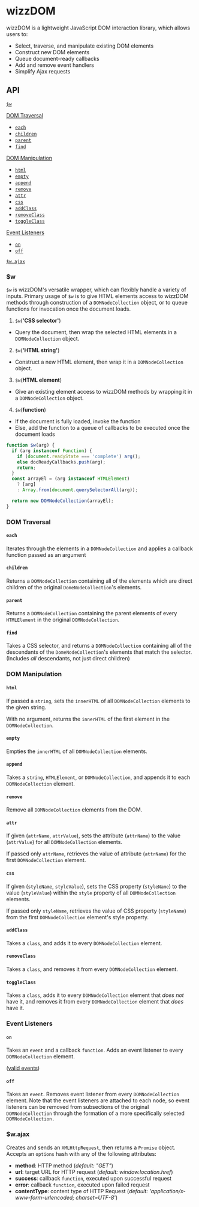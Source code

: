 # wizzDOM

wizzDOM is a lightweight JavaScript DOM interaction library, which allows users to:
  * Select, traverse, and manipulate existing DOM elements
  * Construct new DOM elements
  * Queue document-ready callbacks
  * Add and remove event handlers
  * Simplify Ajax requests

## API

[`$w`](#w)  

[DOM Traversal](#dom-traversal)  
  * [`each`](#each)  
  * [`children`](#children)  
  * [`parent`](#parent)
  * [`find`](#find)

[DOM Manipulation](#dom-manipulation)  
  * [`html`](#html)  
  * [`empty`](#empty)  
  * [`append`](#append)  
  * [`remove`](#remove)  
  * [`attr`](#attr)  
  * [`css`](#css)  
  * [`addClass`](#addclass)  
  * [`removeClass`](#removeclass)  
  * [`toggleClass`](#toggleclass)  

[Event Listeners](#event-listeners)  
  * [`on`](#on)  
  * [`off`](#off)  

[`$w.ajax`](#lajax)  

### $w

`$w` is wizzDOM's versatile wrapper, which can flexibly handle a variety of inputs. Primary usage of `$w` is to give HTML elements access to wizzDOM methods through construction of a `DOMNodeCollection` object, or to queue functions for invocation once the document loads.

1. `$w`(**'CSS selector'**)
  * Query the document, then wrap the selected HTML elements in a `DOMNodeCollection` object.


2. `$w`(**'HTML string'**)
  * Construct a new HTML element, then wrap it in a `DOMNodeCollection` object.


3. `$w`(**HTML element**)
  * Give an existing element access to wizzDOM methods by wrapping it in a `DOMNodeCollection` object.


4. `$w`(**function**)
  * If the document is fully loaded, invoke the function
  * Else, add the function to a queue of callbacks to be executed once the document loads

```javascript
function $w(arg) {
  if (arg instanceof Function) {
    if (document.readyState === 'complete') arg();
    else docReadyCallbacks.push(arg);
    return;
  }
  const arrayEl = (arg instanceof HTMLElement)
    ? [arg]
    : Array.from(document.querySelectorAll(arg));

  return new DOMNodeCollection(arrayEl);
}
```

### DOM Traversal

#### `each`

Iterates through the elements in a `DOMNodeCollection` and applies a callback function passed as an argument

#### `children`

Returns a `DOMNodeCollection` containing all of the elements which are direct children of the original `DomeNodeCollection`'s elements.

#### `parent`

Returns a `DOMNodeCollection` containing the parent elements of every `HTMLElement` in the original `DOMNodeCollection`.

#### `find`

Takes a CSS selector, and returns a `DOMNodeCollection` containing all of the descendants of the `DomeNodeCollection`'s elements that match the selector. (Includes *all* descendants, not just direct children)


### DOM Manipulation

#### `html`

If passed a `string`, sets the `innerHTML` of all `DOMNodeCollection` elements to the given string.

With no argument, returns the `innerHTML` of the first element in the `DOMNodeCollection`.  

#### `empty`

Empties the `innerHTML` of all `DOMNodeCollection` elements.

#### `append`

Takes a `string`, `HTMLElement`, or `DOMNodeCollection`, and appends it to each `DOMNodeCollection` element.

#### `remove`

Remove all `DOMNodeCollection` elements from the DOM.

#### `attr`

If given (`attrName`, `attrValue`), sets the attribute (`attrName`) to the value (`attrValue`) for all `DOMNodeCollection` elements.

If passed only `attrName`, retrieves the value of attribute (`attrName`) for the first `DOMNodeCollection` element.

#### `css`

If given (`styleName`, `styleValue`), sets the CSS property (`styleName`) to the value (`styleValue`) within the `style` property of all `DOMNodeCollection` elements.

If passed only `styleName`, retrieves the value of CSS property (`styleName`) from  the first `DOMNodeCollection` element's style property.

#### `addClass`

Takes a `class`, and adds it to every `DOMNodeCollection` element.

#### `removeClass`

Takes a `class`, and removes it from every `DOMNodeCollection` element.

#### `toggleClass`

Takes a `class`, adds it to every `DOMNodeCollection` element that *does not* have it, and removes it from every `DOMNodeCollection` element that *does* have it.


### Event Listeners

#### `on`

Takes an `event` and a callback `function`.
Adds an event listener to every `DOMNodeCollection` element.

([valid events](https://developer.mozilla.org/en-US/docs/Web/Events))

#### `off`

Takes an `event`. Removes event listener from every `DOMNodeCollection` element. Note that the event listeners are attached to each node, so event listeners can be removed from subsections of the original `DOMNodeCollection` through the formation of a more specifically selected `DOMNodeCollection.`

### $w.ajax

Creates and sends an `XMLHttpRequest`, then returns a `Promise` object.  Accepts an `options` hash with any of the following attributes:
  * __method__: HTTP method (*default: "GET"*)
  * __url__: target URL for HTTP request (*default: window.location.href*)
  * __success__: callback `function`, executed upon successful request
  * __error__: callback `function`, executed upon failed request
  * __contentType__: content type of HTTP Request (*default: 'application/x-www-form-urlencoded; charset=UTF-8'*)
